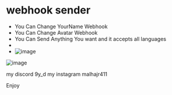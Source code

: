 # webhook sender


* You Can Change YourName Webhook
* You Can Change Avatar Webhook
* You Can Send Anything You want and it accepts all languages
* 
* ![image](https://github.com/0xalhajri/discord-webhook-sender/assets/99923991/2374eb9d-b2a8-44b9-9e1c-4b7d386305f6)
  
![image](https://github.com/0xalhajri/discord-webhook-sender/assets/99923991/f4a08574-beda-41a3-8728-a2283a640aef)


my discord 9y_d
my instagram malhajr411


Enjoy




